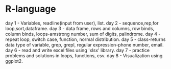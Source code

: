 # R-language
day 1 - Variables, readline(input from user), list.
day 2 - sequence,rep,for loop,sort,dataframe.
day 3 - data frame, rows and columns, row binds, column binds, loops-amstrong number, sum of digits, palindrome.
day 4 - repeat loop, switch case, function, normal distribution.
day 5 - class-returns data type of variable, grep, grepl, regular expression-phone number, email. 
day 6 - read and write excel files using 'xlsx' library.
day 7 - practice problems and solutions in loops, functions, csv.
day 8 - Visualization using ggplot2.
